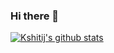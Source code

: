 ### Hi there 👋

<!--
**nigamelastic/nigamelastic** is a ✨ _special_ ✨ repository because its `README.md` (this file) appears on your GitHub profile.

Here are some ideas to get you started:

- 🔭 I’m currently working on ...
- 🌱 I’m currently learning ...
- 👯 I’m looking to collaborate on ...
- 🤔 I’m looking for help with ...
- 💬 Ask me about ...
- 📫 How to reach me: ...
- 😄 Pronouns: ...
- ⚡ Fun fact: ...
-->

[![Kshitij's github stats](https://github-readme-stats.vercel.app/api?username=nigamelastic&theme=bear)](https://github.com/nigamelastic?tab=repositories)
